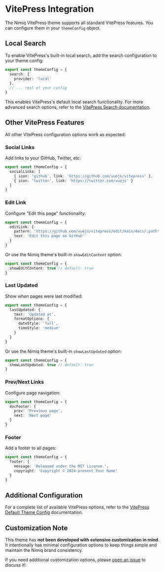 # VitePress Integration

The Nimiq VitePress theme supports all standard VitePress features. You can configure them in your `themeConfig` object.

## Local Search

To enable VitePress's built-in local search, add the search configuration to your theme config:

```ts [themeConfig.ts]
export const themeConfig = {
  search: {
    provider: 'local'
  },
  // ... rest of your config
}
```

This enables VitePress's default local search functionality. For more advanced search options, refer to the [VitePress Search documentation](https://vitepress.dev/reference/default-theme-search).

## Other VitePress Features

All other VitePress configuration options work as expected:

### Social Links

Add links to your GitHub, Twitter, etc:

```ts
export const themeConfig = {
  socialLinks: [
    { icon: 'github', link: 'https://github.com/vuejs/vitepress' },
    { icon: 'twitter', link: 'https://twitter.com/vuejs' }
  ]
}
```

### Edit Link

Configure "Edit this page" functionality:

```ts
export const themeConfig = {
  editLink: {
    pattern: 'https://github.com/vuejs/vitepress/edit/main/docs/:path',
    text: 'Edit this page on GitHub'
  }
}
```

Or use the Nimiq theme's built-in `showEditContent` option:

```ts
export const themeConfig = {
  showEditContent: true // default: true
}
```

### Last Updated

Show when pages were last modified:

```ts
export const themeConfig = {
  lastUpdated: {
    text: 'Updated at',
    formatOptions: {
      dateStyle: 'full',
      timeStyle: 'medium'
    }
  }
}
```

Or use the Nimiq theme's built-in `showLastUpdated` option:

```ts
export const themeConfig = {
  showLastUpdated: true // default: true
}
```

### Prev/Next Links

Configure page navigation:

```ts
export const themeConfig = {
  docFooter: {
    prev: 'Previous page',
    next: 'Next page'
  }
}
```

### Footer

Add a footer to all pages:

```ts
export const themeConfig = {
  footer: {
    message: 'Released under the MIT License.',
    copyright: 'Copyright © 2024-present Your Name'
  }
}
```

## Additional Configuration

For a complete list of available VitePress options, refer to the [VitePress Default Theme Config](https://vitepress.dev/reference/default-theme-config) documentation.

## Customization Note

This theme has **not been developed with extensive customization in mind**. It intentionally has minimal configuration options to keep things simple and maintain the Nimiq brand consistency.

If you need additional customization options, please [open an issue](https://github.com/onmax/nimiq-ui/issues/new) to discuss it!
